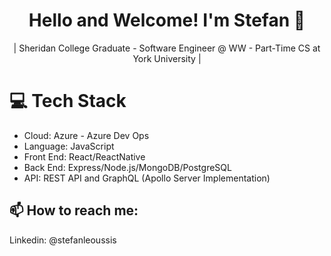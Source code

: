 <div align="center">
    
 # Hello and Welcome! I'm Stefan 👋

| Sheridan College Graduate - Software Engineer @ WW - Part-Time CS at York University |

</div>

# 💻  Tech Stack

- Cloud: Azure - Azure Dev Ops
- Language: JavaScript
- Front End: React/ReactNative
- Back End: Express/Node.js/MongoDB/PostgreSQL
- API: REST API and GraphQL (Apollo Server Implementation)

## 📫 How to reach me: <br>
   Linkedin: @stefanleoussis
     
